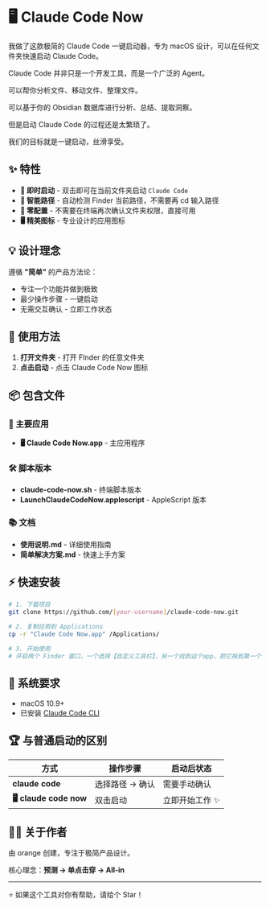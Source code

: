 # 🖥 Claude Code Now

我做了这款极简的 Claude Code 一键启动器，专为 macOS 设计，可以在任何文件夹快速启动 Claude Code。

Claude Code 并非只是一个开发工具，而是一个广泛的 Agent。

可以帮你分析文件、移动文件、整理文件。

可以基于你的 Obsidian 数据库进行分析、总结、提取洞察。

但是启动 Claude Code 的过程还是太繁琐了。

我们的目标就是一键启动，丝滑享受。

## ✨ 特性

- **🚀 即时启动** - 双击即可在当前文件夹启动 `Claude Code`
- **📁 智能路径** - 自动检测 Finder 当前路径，不需要再 cd 输入路径
- **🎯 零配置** - 不需要在终端再次确认文件夹权限，直接可用
- **🖥 精美图标** - 专业设计的应用图标

## 💡 设计理念

遵循 **"简单"** 的产品方法论：
- 专注一个功能并做到极致
- 最少操作步骤 - 一键启动
- 无需交互确认 - 立即工作状态

## 🎯 使用方法

1. **打开文件夹** - 打开 FInder 的任意文件夹
2. **点击启动** - 点击 Claude Code Now 图标

## 📦 包含文件

### 🍎 主要应用
- **🖥 Claude Code Now.app** - 主应用程序

### 🛠 脚本版本
- **claude-code-now.sh** - 终端脚本版本
- **LaunchClaudeCodeNow.applescript** - AppleScript 版本

### 📚 文档
- **使用说明.md** - 详细使用指南
- **简单解决方案.md** - 快速上手方案

## ⚡ 快速安装

```bash
# 1. 下载项目
git clone https://github.com/[your-username]/claude-code-now.git

# 2. 复制应用到 Applications
cp -r "Claude Code Now.app" /Applications/

# 3. 开始使用
# 开启两个 Finder 窗口，一个选择【自定义工具栏】，另一个找到这个app，把它拖到第一个 Finder 窗口的顶部。 Applications 中的 "🖥 Claude Code Now" 即可
```

## 🔧 系统要求

- macOS 10.9+
- 已安装 [Claude Code CLI](https://docs.claude.com/en/docs/claude-code)

## 🏆 与普通启动的区别

| 方式 | 操作步骤 | 启动后状态 |
|------|----------|------------|
| **claude code** | 选择路径 → 确认 | 需要手动确认 |
| **🖥 claude code now** | 双击启动 | 立即开始工作 ✨ |

## 👨‍💼 关于作者

由 orange 创建，专注于极简产品设计。

核心理念：**预测 → 单点击穿 → All-in**

---

⭐ 如果这个工具对你有帮助，请给个 Star！
